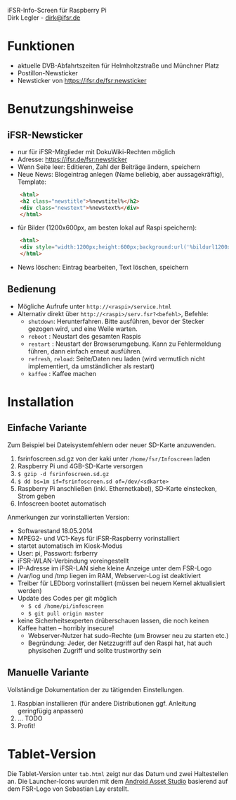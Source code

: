 iFSR-Info-Screen für Raspberry Pi  
Dirk Legler - dirk@ifsr.de

Funktionen
==========
* aktuelle DVB-Abfahrtszeiten für Helmholtzstraße und Münchner Platz
* Postillon-Newsticker
* Newsticker von https://ifsr.de/fsr:newsticker

Benutzungshinweise
==================
iFSR-Newsticker
--------------
* nur für iFSR-Mitglieder mit DokuWiki-Rechten möglich
* Adresse: https://ifsr.de/fsr:newsticker
* Wenn Seite leer: Editieren, Zahl der Beiträge ändern, speichern
* Neue News: Blogeintrag anlegen (Name beliebig, aber aussagekräftig), Template:
```html
	<html>
	<h2 class="newstitle">%newstitel%</h2>
	<div class="newstext">%newstext%</div>
	</html>
```
* für Bilder (1200x600px, am besten lokal auf Raspi speichern):
```html
	<html>
	<div style="width:1200px;height:600px;background:url('%bildurl1200x600%');">&nbsp;</div>
	</html>
```
* News löschen: Eintrag bearbeiten, Text löschen, speichern

Bedienung
---------
* Mögliche Aufrufe unter `http://<raspi>/service.html`
* Alternativ direkt über `http://<raspi>/serv.fsr?<befehl>`, Befehle:
  * `shutdown`: Herunterfahren. Bitte ausführen, bevor der Stecker gezogen wird, und eine Weile warten.
  * `reboot`  : Neustart des gesamten Raspis
  * `restart` : Neustart der Browserumgebung. Kann zu Fehlermeldung führen, dann einfach erneut ausführen.
  * `refresh`, `reload`: Seite/Daten neu laden (wird vermutlich nicht implementiert, da umständlicher als restart)
  * `kaffee`  : Kaffee machen

Installation
============
Einfache Variante
-----------------
Zum Beispiel bei Dateisystemfehlern oder neuer SD-Karte anzuwenden.

1. fsrinfoscreen.sd.gz von der kaki unter `/home/fsr/Infoscreen` laden
2. Raspberry Pi und 4GB-SD-Karte versorgen
3. `$ gzip -d fsrinfoscreen.sd.gz`
4. `$ dd bs=1m if=fsrinfoscreen.sd of=/dev/<sdkarte>`
5. Raspberry Pi anschließen (inkl. Ethernetkabel), SD-Karte einstecken, Strom geben
6. Infoscreen bootet automatisch

Anmerkungen zur vorinstallierten Version:

* Softwarestand 18.05.2014
* MPEG2- und VC1-Keys für iFSR-Raspberry vorinstalliert
* startet automatisch im Kiosk-Modus
* User: pi, Passwort: fsrberry
* iFSR-WLAN-Verbindung voreingestellt
* IP-Adresse im iFSR-LAN siehe kleine Anzeige unter dem FSR-Logo
* /var/log und /tmp liegen im RAM, Webserver-Log ist deaktiviert
* Treiber für LEDborg vorinstalliert (müssen bei neuem Kernel aktualisiert werden)
* Update des Codes per git möglich
  * `$ cd /home/pi/infoscreen`
  * `$ git pull origin master`
* keine Sicherheitsexperten drüberschauen lassen, die noch keinen Kaffee hatten – horribly insecure!
  * Webserver-Nutzer hat sudo-Rechte (um Browser neu zu starten etc.)
  * Begründung: Jeder, der Netzzugriff auf den Raspi hat, hat auch physischen Zugriff und sollte trustworthy sein

Manuelle Variante
-----------------
Vollständige Dokumentation der zu tätigenden Einstellungen.

1. Raspbian installieren (für andere Distributionen ggf. Anleitung geringfügig anpassen)
2. … TODO
3. Profit!

Tablet-Version
==============
Die Tablet-Version unter `tab.html` zeigt nur das Datum und zwei Haltestellen an. Die Launcher-Icons wurden mit dem [Android Asset Studio](http://romannurik.github.io/AndroidAssetStudio/) basierend auf dem FSR-Logo von Sebastian Lay erstellt.


